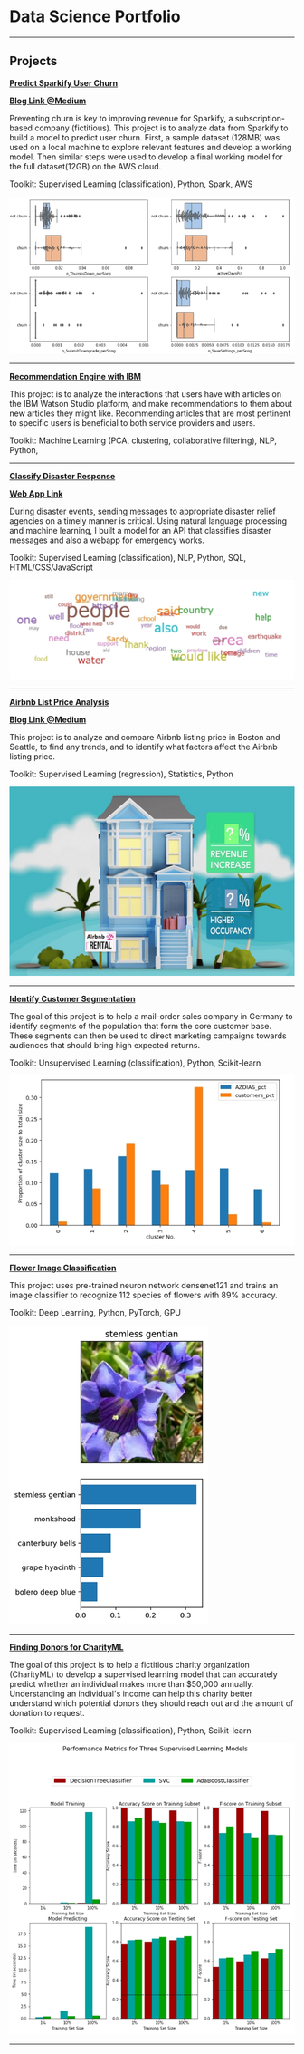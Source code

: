 # Data Science Portfolio

---

## Projects

**[Predict Sparkify User Churn](https://github.com/ustcdj/Sparkify_Churn_Analysis)**

**[Blog Link @Medium](https://medium.com/@ustcdj/sparkify-udacity-data-science-capstone-project-b273b4ab1c8d)**

Preventing churn is key to improving revenue for Sparkify, a subscription-based company (fictitious). This project is to analyze data from Sparkify to build a model to predict user churn. First, a sample dataset (128MB) was used on a local machine to explore relevant features and develop a working model. Then similar steps were used to develop a final working model for the full dataset(12GB) on the AWS cloud.

Toolkit: Supervised Learning (classification), Python, Spark, AWS

<img src="images/07-title.jpg?raw=true"/>

---
**[Recommendation Engine with IBM](https://github.com/ustcdj/Recommendation_Engine_with_IBM)**

This project is to analyze the interactions that users have with articles on the IBM Watson Studio platform, and make recommendations to them about new articles they might like. Recommending articles that are most pertinent to specific users is beneficial to both service providers and users.

Toolkit: Machine Learning (PCA, clustering, collaborative filtering), NLP, Python,

---
**[Classify Disaster Response](https://github.com/ustcdj/Disaster_Response)**

**[Web App Link](https://dj-disaster-response-webapp.herokuapp.com/)**

During disaster events, sending messages to appropriate disaster relief agencies on a timely manner is critical. Using natural language processing and machine learning, I built a model for an API that classifies disaster messages and also a webapp for emergency works.

Toolkit: Supervised Learning (classification), NLP, Python, SQL, HTML/CSS/JavaScript

<img src="images/05-title.jpg?raw=true"/>

---
**[Airbnb List Price Analysis](https://github.com/ustcdj/Airbnb_Pricing)**

**[Blog Link @Medium](https://medium.com/@ustcdj/wanna-make-more-money-on-airbnb-e7549453d5b0)**

This project is to analyze and compare Airbnb listing price in Boston and Seattle, to find any trends, and to identify what factors affect the Airbnb listing price.

Toolkit: Supervised Learning (regression), Statistics, Python

<img src="images/04-title.jpg?raw=true"/>

---
**[Identify Customer Segmentation](https://github.com/ustcdj/Identify_Customer_Segmentation)**

The goal of this project is to help a mail-order sales company in Germany to identify segments of the population that form the core customer base. These segments can then be used to direct marketing campaigns towards audiences that should bring high expected returns.

Toolkit: Unsupervised Learning (classification), Python, Scikit-learn

<img src="images/03-title.jpg?raw=true"/>

---
**[Flower Image Classification](https://github.com/ustcdj/Image_Classification)**

This project uses pre-trained neuron network densenet121 and trains an image classifier to recognize 112 species of flowers with 89% accuracy.

Toolkit: Deep Learning, Python, PyTorch, GPU

<img src="images/02-title.jpg?raw=true"/>

---
**[Finding Donors for CharityML](https://github.com/ustcdj/Finding_Donors)**

The goal of this project is to help a fictitious charity organization (CharityML) to develop a supervised learning model that can accurately predict whether an individual makes more than $50,000 annually. Understanding an individual's income can help this charity better understand which potential donors they should reach out and the amount of donation to request.

Toolkit: Supervised Learning (classification), Python, Scikit-learn

<img src="images/01-title.jpg?raw=true"/>



---
